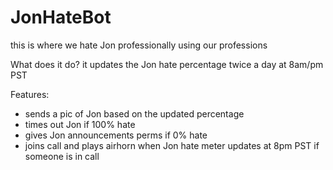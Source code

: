 # JonHateBot

this is where we hate Jon professionally using our professions


What does it do? it updates the Jon hate percentage twice a day at 8am/pm PST

Features:
- sends a pic of Jon based on the updated percentage
- times out Jon if 100% hate
- gives Jon announcements perms if 0% hate
- joins call and plays airhorn when Jon hate meter updates at 8pm PST if someone is in call

